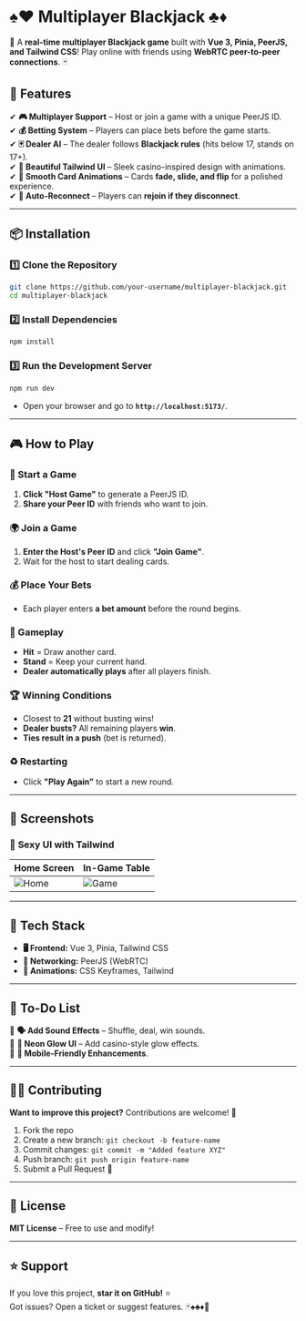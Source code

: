 # **♠♥ Multiplayer Blackjack ♣♦**  

🎰 A **real-time multiplayer Blackjack game** built with **Vue 3, Pinia, PeerJS, and Tailwind CSS**! Play online with friends using **WebRTC peer-to-peer connections**. 🃏  

## **🚀 Features**
✔ **🎮 Multiplayer Support** – Host or join a game with a unique PeerJS ID.  
✔ **💰 Betting System** – Players can place bets before the game starts.  
✔ **🃏 Dealer AI** – The dealer follows **Blackjack rules** (hits below 17, stands on 17+).  
✔ **🎨 Beautiful Tailwind UI** – Sleek casino-inspired design with animations.  
✔ **💨 Smooth Card Animations** – Cards **fade, slide, and flip** for a polished experience.  
✔ **🔄 Auto-Reconnect** – Players can **rejoin if they disconnect**.  

---

## **📦 Installation**
### **1️⃣ Clone the Repository**
```sh
git clone https://github.com/your-username/multiplayer-blackjack.git
cd multiplayer-blackjack
```

### **2️⃣ Install Dependencies**
```sh
npm install
```

### **3️⃣ Run the Development Server**
```sh
npm run dev
```
- Open your browser and go to **`http://localhost:5173/`**.

---

## **🎮 How to Play**
### **🌟 Start a Game**
1. **Click "Host Game"** to generate a PeerJS ID.
2. **Share your Peer ID** with friends who want to join.

### **🌍 Join a Game**
1. **Enter the Host's Peer ID** and click **"Join Game"**.
2. Wait for the host to start dealing cards.

### **💰 Place Your Bets**
- Each player enters **a bet amount** before the round begins.

### **🎲 Gameplay**
- **Hit** = Draw another card.  
- **Stand** = Keep your current hand.  
- **Dealer automatically plays** after all players finish.

### **🏆 Winning Conditions**
- Closest to **21** without busting wins!
- **Dealer busts?** All remaining players **win**.
- **Ties result in a push** (bet is returned).

### **♻ Restarting**
- Click **"Play Again"** to start a new round.

---

## **📸 Screenshots**
### 🎨 **Sexy UI with Tailwind**
| Home Screen | In-Game Table |
|------------|--------------|
| ![Home](https://via.placeholder.com/400x200?text=Home+Screen) | ![Game](https://via.placeholder.com/400x200?text=Game+Table) |

---

## **🔧 Tech Stack**
- **🖥 Frontend:** Vue 3, Pinia, Tailwind CSS  
- **📡 Networking:** PeerJS (WebRTC)  
- **🎨 Animations:** CSS Keyframes, Tailwind  

---

## **📌 To-Do List**
🔹 **🗣️ Add Sound Effects** – Shuffle, deal, win sounds.  
🔹 **🎨 Neon Glow UI** – Add casino-style glow effects.  
🔹 **📲 Mobile-Friendly Enhancements**.  

---

## **👨‍💻 Contributing**
**Want to improve this project?** Contributions are welcome! 🚀  
1. Fork the repo  
2. Create a new branch: `git checkout -b feature-name`  
3. Commit changes: `git commit -m "Added feature XYZ"`  
4. Push branch: `git push origin feature-name`  
5. Submit a Pull Request 🎉  

---

## **📜 License**
**MIT License** – Free to use and modify!  

---

## **⭐ Support**
If you love this project, **star it on GitHub!** ⭐  
Got issues? Open a ticket or suggest features. 🃏♠♣♦🚀